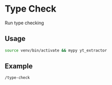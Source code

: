# Type Check

Run type checking

## Usage
```bash
source venv/bin/activate && mypy yt_extractor
```

## Example
```
/type-check
```